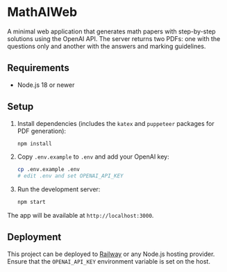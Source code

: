 # MathAIWeb

A minimal web application that generates math papers with step-by-step solutions using the OpenAI API. The server returns two PDFs: one with the questions only and another with the answers and marking guidelines.

## Requirements

- Node.js 18 or newer

## Setup

1. Install dependencies (includes the `katex` and `puppeteer` packages for PDF generation):
   ```bash
   npm install
   ```

2. Copy `.env.example` to `.env` and add your OpenAI key:
   ```bash
   cp .env.example .env
   # edit .env and set OPENAI_API_KEY
   ```

3. Run the development server:
   ```bash
   npm start
   ```

The app will be available at `http://localhost:3000`.

## Deployment

This project can be deployed to [Railway](https://railway.app) or any Node.js hosting provider. Ensure that the `OPENAI_API_KEY` environment variable is set on the host.
